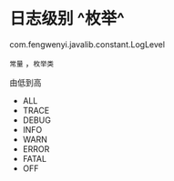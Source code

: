# 日志级别 ^枚举^

com.fengwenyi.javalib.constant.LogLevel

`常量` ，`枚举类`

由低到高

- ALL
- TRACE
- DEBUG
- INFO
- WARN
- ERROR
- FATAL
- OFF